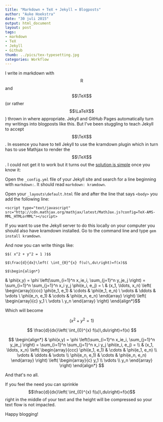 ```yaml
---
title: "Markdown + TeX + Jekyll = Blogposts"
author: "Auke Hoekstra"
date: "30 juli 2015"
output: html_document
layout: post
tags:
- markdown
- TeX
- Jekyll
- Github
thumb: ../pics/tex-typesetting.jpg
categories: Workflow
---
```


I write in markdown with $$\textsf{R}$$ and $$\TeX$$ (or rather $$\LaTeX$$) thrown in where appropriate. Jekyll and GitHub Pages automatically turn my writings into blogposts like this. But I've been stuggling to teach Jekyll to accept $$\TeX$$. In essence you have to tell Jekyll to use the kramdown plugin which in turn has to use Mathjax to render the $$\TeX$$. I could not get it to work but it turns out the [solution is simple](http://www.minixli.com/2014/10/20/using-mathjax-with-jekyll/) once you know it:

Open the `_config.yml` file of your Jekyll site and search for a line beginning with `markdown:`. It should read `markdown: kramdown`.

Open your `_layouts\default.html` file and after the line that says `<body>` you add the following line:

    <script type="text/javascript" src="http://cdn.mathjax.org/mathjax/latest/MathJax.js?config=TeX-AMS-MML_HTMLorMML"></script>

If you want to use the Jekyll server to do this locally on your computer you should also have kramdown installed. Go to the command line and type `gem install kramdown`.

And now you can write things like:

    $$( x^2 + y^2 = 1 )$$

    $$\frac{d}{dx}\left( \int_{0}^{x} f(u)\,du\right)=f(x)$$

    $$\begin{align*}
& \phi(x,y) = \phi \left(\sum_{i=1}^n x_ie_i, \sum_{j=1}^n y_je_j \right)
  = \sum_{i=1}^n \sum_{j=1}^n x_i y_j \phi(e_i, e_j) = \\
  & (x_1, \ldots, x_n) \left( \begin{array}{ccc}
      \phi(e_1, e_1) & \cdots & \phi(e_1, e_n) \\
      \vdots & \ddots & \vdots \\
      \phi(e_n, e_1) & \cdots & \phi(e_n, e_n)
    \end{array} \right)
  \left( \begin{array}{c}
      y_1 \\
      \vdots \\
      y_n
    \end{array} \right)
\end{align*}$$

Which will become

$$( x^2 + y^2 = 1 )$$

$$ \frac{d}{dx}\left( \int_{0}^{x} f(u)\,du\right)=f(x) $$

$$
\begin{align*}
  & \phi(x,y) = \phi \left(\sum_{i=1}^n x_ie_i, \sum_{j=1}^n y_je_j \right)
  = \sum_{i=1}^n \sum_{j=1}^n x_i y_j \phi(e_i, e_j) = \\
  & (x_1, \ldots, x_n) \left( \begin{array}{ccc}
      \phi(e_1, e_1) & \cdots & \phi(e_1, e_n) \\
      \vdots & \ddots & \vdots \\
      \phi(e_n, e_1) & \cdots & \phi(e_n, e_n)
    \end{array} \right)
  \left( \begin{array}{c}
      y_1 \\
      \vdots \\
      y_n
    \end{array} \right)
\end{align*}
$$

And that's no all.

If you feel the need you can sprinkle $$\frac{d}{dx}\left( \int_{0}^{x} f(u)\,du\right)=f(x)$$ right in the middle of your text and the height will be compressed so your text flow is not impacted.

Happy blogging!
